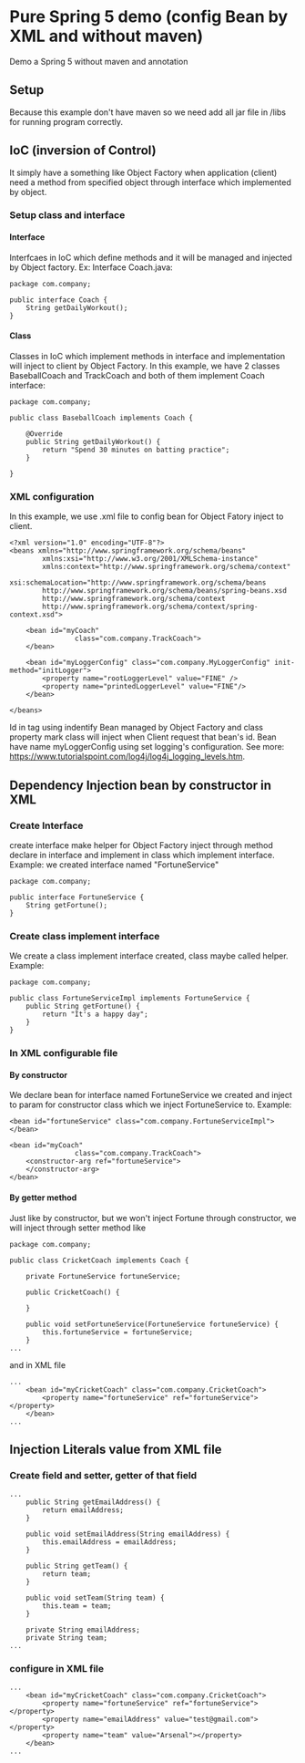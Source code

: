 # Pure Spring 5 demo (config Bean by XML and without maven)
Demo a Spring 5 without maven and annotation

## Setup
Because this example don't have maven so we need add all jar file in /libs for running program correctly. 

## IoC (inversion of Control)
It simply have a something like Object Factory when application (client) need a method from specified object through interface which implemented by object.

### Setup class and interface
#### Interface
Interfcaes in IoC which define methods and it will be managed and injected by Object factory. Ex: Interface Coach.java:
```
package com.company;

public interface Coach {
    String getDailyWorkout();
}

```

#### Class
Classes in IoC which implement methods in interface and implementation will inject to client by Object Factory. In this example, we have 2 classes BaseballCoach and TrackCoach and both of them implement Coach interface:

```
package com.company;

public class BaseballCoach implements Coach {

	@Override
	public String getDailyWorkout() {
		return "Spend 30 minutes on batting practice";
	}
	
}
```
### XML configuration
In this example, we use .xml file to config bean for Object Fatory inject to client.

```
<?xml version="1.0" encoding="UTF-8"?>
<beans xmlns="http://www.springframework.org/schema/beans"
		xmlns:xsi="http://www.w3.org/2001/XMLSchema-instance"
		xmlns:context="http://www.springframework.org/schema/context"
		xsi:schemaLocation="http://www.springframework.org/schema/beans
		http://www.springframework.org/schema/beans/spring-beans.xsd
		http://www.springframework.org/schema/context
		http://www.springframework.org/schema/context/spring-context.xsd">
		
	<bean id="myCoach"
				class="com.company.TrackCoach">
	</bean>

	<bean id="myLoggerConfig" class="com.company.MyLoggerConfig" init-method="initLogger">
		<property name="rootLoggerLevel" value="FINE" />
		<property name="printedLoggerLevel" value="FINE"/>
	</bean>

</beans>
```
Id in <bean> tag using indentify Bean managed by Object Factory and class property mark class will inject when Client request that bean's id.
Bean have name myLoggerConfig using set logging's configuration. See more: https://www.tutorialspoint.com/log4j/log4j_logging_levels.htm.

## Dependency Injection bean by constructor in XML

### Create Interface
create interface make helper for Object Factory inject through method declare in interface and implement in class which implement interface.
Example: we created interface named "FortuneService"
```
package com.company;

public interface FortuneService {
    String getFortune();
}
```

### Create class implement interface
We create a class implement interface created, class maybe called helper.
Example:
```
package com.company;

public class FortuneServiceImpl implements FortuneService {
    public String getFortune() {
        return "It's a happy day";
    }
}
```

### In XML configurable file

#### By constructor
We declare bean for interface named FortuneService we created and inject to param for constructor class which we inject FortuneService to.
Example:
```
<bean id="fortuneService" class="com.company.FortuneServiceImpl">
</bean>

<bean id="myCoach"
				class="com.company.TrackCoach">
	<constructor-arg ref="fortuneService">
	</constructor-arg>
</bean>
```

#### By getter method
Just like by constructor, but we won't inject Fortune through constructor, we will inject through setter method like
```
package com.company;

public class CricketCoach implements Coach {

    private FortuneService fortuneService;

    public CricketCoach() {

    }

    public void setFortuneService(FortuneService fortuneService) {
        this.fortuneService = fortuneService;
    }
...
```
and in XML file

```
...
	<bean id="myCricketCoach" class="com.company.CricketCoach">
		<property name="fortuneService" ref="fortuneService"></property>
	</bean>
...
```

## Injection Literals value from XML file
### Create field and setter, getter of that field
```
...
    public String getEmailAddress() {
        return emailAddress;
    }

    public void setEmailAddress(String emailAddress) {
        this.emailAddress = emailAddress;
    }

    public String getTeam() {
        return team;
    }

    public void setTeam(String team) {
        this.team = team;
    }

    private String emailAddress;
    private String team;
...
```

### configure in XML file
```
...
	<bean id="myCricketCoach" class="com.company.CricketCoach">
		<property name="fortuneService" ref="fortuneService"></property>
		<property name="emailAddress" value="test@gmail.com"></property>
		<property name="team" value="Arsenal"></property>
	</bean>
...
```